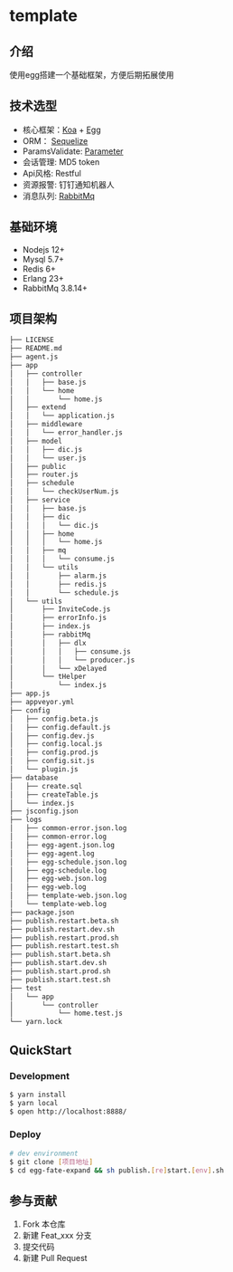 # template
## 介绍
使用egg搭建一个基础框架，方便后期拓展使用

## 技术选型
- 核心框架：[Koa][koa] + [Egg][egg]
- ORM： [Sequelize][sequelize]
- ParamsValidate: [Parameter][parameter]
- 会话管理: MD5 token
- Api风格: Restful
- 资源报警: 钉钉通知机器人
- 消息队列: [RabbitMq][rabbitMq]

## 基础环境
- Nodejs 12+
- Mysql 5.7+
- Redis 6+
- Erlang 23+
- RabbitMq 3.8.14+

## 项目架构

```bash
├── LICENSE
├── README.md
├── agent.js
├── app
│   ├── controller
│   │   ├── base.js
│   │   └── home
│   │       └── home.js
│   ├── extend
│   │   └── application.js
│   ├── middleware
│   │   └── error_handler.js
│   ├── model
│   │   ├── dic.js
│   │   └── user.js
│   ├── public
│   ├── router.js
│   ├── schedule
│   │   └── checkUserNum.js
│   ├── service
│   │   ├── base.js
│   │   ├── dic
│   │   │   └── dic.js
│   │   ├── home
│   │   │   └── home.js
│   │   ├── mq
│   │   │   └── consume.js
│   │   └── utils
│   │       ├── alarm.js
│   │       ├── redis.js
│   │       └── schedule.js
│   └── utils
│       ├── InviteCode.js
│       ├── errorInfo.js
│       ├── index.js
│       ├── rabbitMq
│       │   ├── dlx
│       │   │   ├── consume.js
│       │   │   └── producer.js
│       │   └── xDelayed
│       └── tHelper
│           └── index.js
├── app.js
├── appveyor.yml
├── config
│   ├── config.beta.js
│   ├── config.default.js
│   ├── config.dev.js
│   ├── config.local.js
│   ├── config.prod.js
│   ├── config.sit.js
│   └── plugin.js
├── database
│   ├── create.sql
│   ├── createTable.js
│   └── index.js
├── jsconfig.json
├── logs
│   ├── common-error.json.log
│   ├── common-error.log
│   ├── egg-agent.json.log
│   ├── egg-agent.log
│   ├── egg-schedule.json.log
│   ├── egg-schedule.log
│   ├── egg-web.json.log
│   ├── egg-web.log
│   ├── template-web.json.log
│   └── template-web.log
├── package.json
├── publish.restart.beta.sh
├── publish.restart.dev.sh
├── publish.restart.prod.sh
├── publish.restart.test.sh
├── publish.start.beta.sh
├── publish.start.dev.sh
├── publish.start.prod.sh
├── publish.start.test.sh
├── test
│   └── app
│       └── controller
│           └── home.test.js
└── yarn.lock
```

## QuickStart
### Development

```bash
$ yarn install
$ yarn local
$ open http://localhost:8888/
```

### Deploy

```bash
# dev environment 
$ git clone [项目地址]
$ cd egg-fate-expand && sh publish.[re]start.[env].sh
```

[koa]: https://koa.bootcss.com/
[egg]: https://eggjs.org
[sequelize]: https://sequelize.org/master
[parameter]: https://github.com/node-modules/parameter
[rabbitMq]: https://www.rabbitmq.com/

## 参与贡献

1.  Fork 本仓库
2.  新建 Feat_xxx 分支
3.  提交代码
4.  新建 Pull Request
